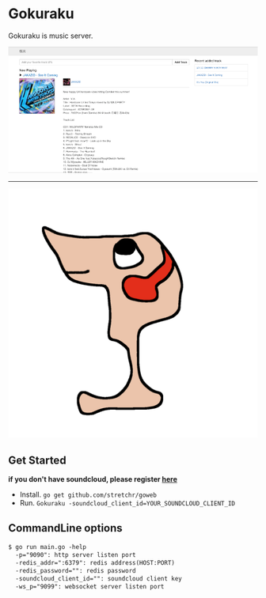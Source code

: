 # Gokuraku

Gokuraku is music server.

![Screenshot](https://github.com/ToQoz/Gokuraku/raw/master/screenshot.png)

---

![Logo](https://github.com/ToQoz/Gokuraku/raw/master/logo.png)

## Get Started

**if you don't have soundcloud, please register [here](http://soundcloud.com/you/apps/new)**

- Install. `go get github.com/stretchr/goweb`
- Run. `Gokuraku -soundcloud_client_id=YOUR_SOUNDCLOUD_CLIENT_ID`

## CommandLine options

```
$ go run main.go -help
  -p="9090": http server listen port
  -redis_addr=":6379": redis address(HOST:PORT)
  -redis_password="": redis password
  -soundcloud_client_id="": soundcloud client key
  -ws_p="9099": websocket server listen port
```

